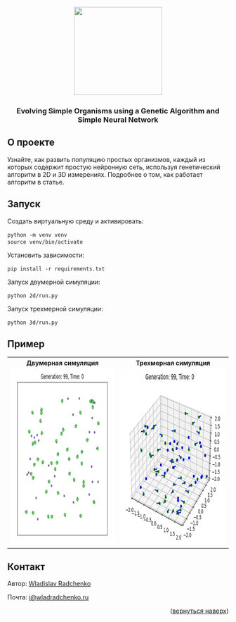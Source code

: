 <div id="top"></div>

<br />
<div align="center">
  <a href="https://github.com/wladradchenko/example.genetic.algorithm.wladradchenko.ru">
    <img src="https://media.giphy.com/media/1FSNBA1Ixv3kao6OLk/giphy.gif" width="200px" height="200px">
  </a>

  <h3 align="center">Evolving Simple Organisms using a Genetic Algorithm and Simple Neural Network</h3>
</div>

<!-- ABOUT THE PROJECT -->
## О проекте

Узнайте, как развить популяцию простых организмов, каждый из которых содержит простую нейронную сеть, используя генетический алгоритм в 2D и 3D измерениях. Подробнее о том, как работает алгоритм в статье.

<!-- RUN -->
## Запуск

Создать виртуальную среду и активировать:
```
python -m venv venv
source venv/bin/activate
```

Установить зависимости:
```
pip install -r requirements.txt
```

Запуск двумерной симуляции:
```
python 2d/run.py
```

Запуск трехмерной симуляции:
```
python 3d/run.py
```


<!-- EXAMPLE -->
## Пример

<div align="center">
  <table>
  <tr>
    <th>Двумерная симуляция</th>
    <th>Трехмерная симуляция</th>
  </tr>
  <tr align="center">
    <td><img src="example/2d.gif" alt="original" width="400" height="400"></td>
    <td><img src="example/3d.gif" alt="move_enhancer" width="400" height="400"></td>
  </tr>
</table>
</div>

<!-- CONTACT -->
## Контакт

Автор: [Wladislav Radchenko](https://github.com/wladradchenko/)

Почта: [i@wladradchenko.ru](i@wladradchenko.ru)


<p align="right">(<a href="#top">вернуться наверх</a>)</p>
